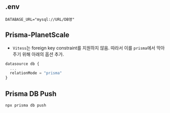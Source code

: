 ## .env
```env
DATABASE_URL="mysql://URL/DB명"
```

## Prisma-PlanetScale

* `Vitess`는 foreign key constraint를 지원하지 않음. 따라서 이를 `prisma`에서 막아주기 위해 아래의 옵션 추가.

```js
datasource db {
  ...
  relationMode = "prisma"
}
```

## Prisma DB Push
```bash
npx prisma db push
```